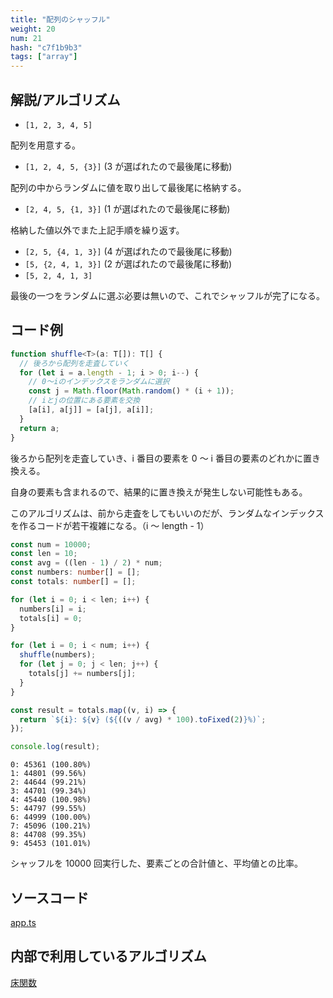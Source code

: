 ```yaml
---
title: "配列のシャッフル"
weight: 20
num: 21
hash: "c7f1b9b3"
tags: ["array"]
---
```


## 解説/アルゴリズム

- `[1, 2, 3, 4, 5]`

配列を用意する。

- `[1, 2, 4, 5, {3}]` (3 が選ばれたので最後尾に移動)

配列の中からランダムに値を取り出して最後尾に格納する。

- `[2, 4, 5, {1, 3}]` (1 が選ばれたので最後尾に移動)

格納した値以外でまた上記手順を繰り返す。

- `[2, 5, {4, 1, 3}]` (4 が選ばれたので最後尾に移動)
- `[5, {2, 4, 1, 3}]` (2 が選ばれたので最後尾に移動)
- `[5, 2, 4, 1, 3]`

最後の一つをランダムに選ぶ必要は無いので、これでシャッフルが完了になる。

## コード例

```typescript
function shuffle<T>(a: T[]): T[] {
  // 後ろから配列を走査していく
  for (let i = a.length - 1; i > 0; i--) {
    // 0～iのインデックスをランダムに選択
    const j = Math.floor(Math.random() * (i + 1));
    // iとjの位置にある要素を交換
    [a[i], a[j]] = [a[j], a[i]];
  }
  return a;
}
```

後ろから配列を走査していき、i 番目の要素を 0 ～ i 番目の要素のどれかに置き換える。

自身の要素も含まれるので、結果的に置き換えが発生しない可能性もある。

このアルゴリズムは、前から走査をしてもいいのだが、ランダムなインデックスを作るコードが若干複雑になる。（i ～ length - 1）

```typescript
const num = 10000;
const len = 10;
const avg = ((len - 1) / 2) * num;
const numbers: number[] = [];
const totals: number[] = [];

for (let i = 0; i < len; i++) {
  numbers[i] = i;
  totals[i] = 0;
}

for (let i = 0; i < num; i++) {
  shuffle(numbers);
  for (let j = 0; j < len; j++) {
    totals[j] += numbers[j];
  }
}

const result = totals.map((v, i) => {
  return `${i}: ${v} (${((v / avg) * 100).toFixed(2)}%)`;
});

console.log(result);
```

```text
0: 45361 (100.80%)
1: 44801 (99.56%)
2: 44644 (99.21%)
3: 44701 (99.34%)
4: 45440 (100.98%)
5: 44797 (99.55%)
6: 44999 (100.00%)
7: 45096 (100.21%)
8: 44708 (99.35%)
9: 45453 (101.01%)
```

シャッフルを 10000 回実行した、要素ごとの合計値と、平均値との比率。

## ソースコード

[app.ts](./static/code/c7f1b9b3/app.ts)

## 内部で利用しているアルゴリズム

[床関数](/0fd2eac9)

